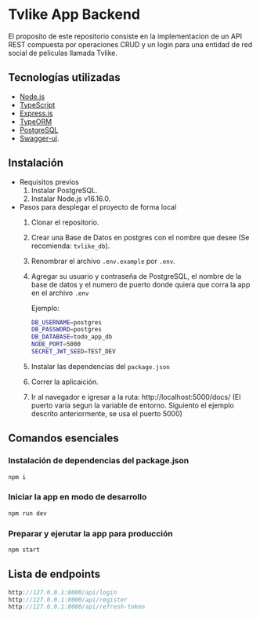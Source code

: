 # Tvlike App Backend

El proposito de este repositorio consiste en la implementacion de un API REST compuesta por operaciones CRUD y un login para una entidad de red social de peliculas llamada Tvlike. 

## Tecnologías utilizadas
- [Node.js](https://nodejs.org/es/)
- [TypeScript](https://www.typescriptlang.org/download)
- [Express.js](https://expressjs.com/es/starter/installing.html)
- [TypeORM](https://typeorm.io/)
- [PostgreSQL](https://www.postgresql.org/download/) 
- [Swagger-ui](https://swagger.io/docs/open-source-tools/swagger-ui/usage/installation/).

## Instalación

* Requisitos previos
    1. Instalar PostgreSQL.
    2. Instalar Node.js v16.16.0.
* Pasos para desplegar el proyecto de forma local
    1. Clonar el repositorio.
	2. Crear una Base de Datos en postgres con el nombre que desee (Se recomienda: `tvlike_db`).
    3. Renombrar el archivo `.env.example` por `.env`.
    4. Agregar su usuario y contraseña de PostgreSQL, el nombre de la base de datos y el numero de puerto donde quiera que corra la app en el archivo `.env`

		Ejemplo:
		```bash
		DB_USERNAME=postgres
		DB_PASSWORD=postgres
		DB_DATABASE=todo_app_db
		NODE_PORT=5000
		SECRET_JWT_SEED=TEST_DEV
		```
	5. Instalar las dependencias del `package.json`
	6. Correr la aplicaición.
	7. Ir al navegador e igresar a la ruta: http://localhost:5000/docs/ (El puerto varia segun la variable de entorno. Siguiento el ejemplo descrito anteriormente, se usa el puerto 5000)


## Comandos esenciales

### Instalación de dependencias del package.json
```bash
npm i
```

### Iniciar la app en modo de desarrollo
```bash
npm run dev
```

### Preparar y ejerutar la app para producción
```bash
npm start
```
## Lista de endpoints
```javascript
http://127.0.0.1:8000/api/login
http://127.0.0.1:8000/api/register
http://127.0.0.1:8000/api/refresh-token
```
